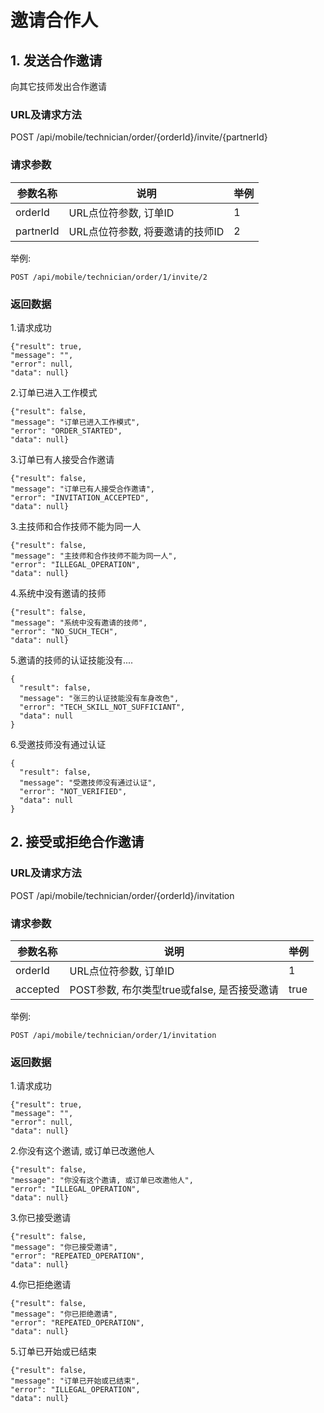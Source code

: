 # 邀请合作人

## 1. 发送合作邀请
向其它技师发出合作邀请
### URL及请求方法
POST /api/mobile/technician/order/{orderId}/invite/{partnerId}

### 请求参数

| 参数名称 | 说明 | 举例 |
| ------- | ---- | ---- |
| orderId | URL点位符参数, 订单ID | 1 |
| partnerId | URL点位符参数, 将要邀请的技师ID | 2 |

举例:

```
POST /api/mobile/technician/order/1/invite/2
```

### 返回数据
1.请求成功

```
{"result": true,
"message": "",
"error": null,
"data": null}
```

2.订单已进入工作模式

```
{"result": false,
"message": "订单已进入工作模式",
"error": "ORDER_STARTED",
"data": null}
```

3.订单已有人接受合作邀请

```
{"result": false,
"message": "订单已有人接受合作邀请",
"error": "INVITATION_ACCEPTED",
"data": null}
```

3.主技师和合作技师不能为同一人

```
{"result": false,
"message": "主技师和合作技师不能为同一人",
"error": "ILLEGAL_OPERATION",
"data": null}
```

4.系统中没有邀请的技师

```
{"result": false,
"message": "系统中没有邀请的技师",
"error": "NO_SUCH_TECH",
"data": null}
```

5.邀请的技师的认证技能没有....

```
{
  "result": false,
  "message": "张三的认证技能没有车身改色",
  "error": "TECH_SKILL_NOT_SUFFICIANT",
  "data": null
}
```

6.受邀技师没有通过认证

```
{
  "result": false,
  "message": "受邀技师没有通过认证",
  "error": "NOT_VERIFIED",
  "data": null
}
```

## 2. 接受或拒绝合作邀请
### URL及请求方法
POST /api/mobile/technician/order/{orderId}/invitation

### 请求参数

| 参数名称 | 说明 | 举例 |
| ------- | ---- | ---- |
| orderId | URL点位符参数, 订单ID | 1 |
| accepted | POST参数, 布尔类型true或false, 是否接受邀请 | true |

举例:

```
POST /api/mobile/technician/order/1/invitation
```

### 返回数据
1.请求成功

```
{"result": true,
"message": "",
"error": null,
"data": null}
```

2.你没有这个邀请, 或订单已改邀他人

```
{"result": false,
"message": "你没有这个邀请, 或订单已改邀他人",
"error": "ILLEGAL_OPERATION",
"data": null}
```

3.你已接受邀请

```
{"result": false,
"message": "你已接受邀请",
"error": "REPEATED_OPERATION",
"data": null}
```

4.你已拒绝邀请

```
{"result": false,
"message": "你已拒绝邀请",
"error": "REPEATED_OPERATION",
"data": null}
```

5.订单已开始或已结束

```
{"result": false,
"message": "订单已开始或已结束",
"error": "ILLEGAL_OPERATION",
"data": null}
```
